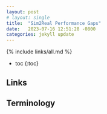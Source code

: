 ```yaml
---
layout: post
# layout: single
title:  "Sim2Real Performance Gaps"
date:   2023-07-16 12:51:28 -0800
categories: jekyll update
---
```


{% include links/all.md %}

* toc
{:toc}


## Links

## Terminology
